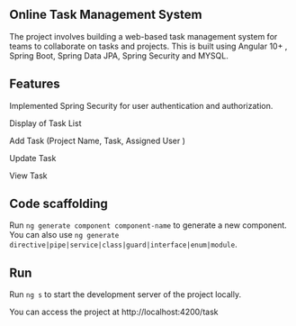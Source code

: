 ##  Online Task Management System
The project involves building a web-based task management system for teams to collaborate on tasks and  projects. This is built using Angular 10+ , Spring Boot,  Spring Data JPA, Spring Security and MYSQL.



## Features

Implemented Spring Security for user authentication and authorization.

Display of Task List

Add Task (Project Name, Task, Assigned User )

Update Task

View Task


## Code scaffolding

Run `ng generate component component-name` to generate a new component. You can also use `ng generate directive|pipe|service|class|guard|interface|enum|module`.

## Run

Run `ng s` to start the development server of the project locally. 

You can access the project  at http://localhost:4200/task




